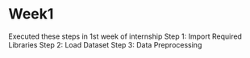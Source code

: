 # Week1
Executed these steps in 1st week of internship 
Step 1: Import Required Libraries 
Step 2: Load Dataset 
Step 3: Data Preprocessing
